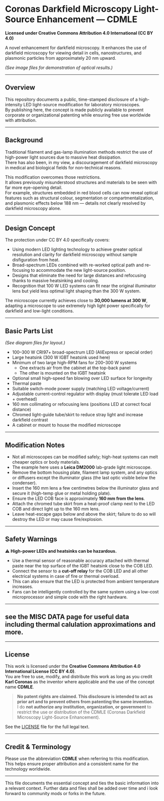 # Coronas Darkfield Microscopy Light-Source Enhancement — CDMLE  

**Licensed under Creative Commons Attribution 4.0 International (CC BY 4.0)**  

A novel enhancement for darkfield microscopy. It enhances the use of darkfield microscopy for viewing detail in cells, nanostructures, and plasmonic particles from approximately 20 nm upward.

*(See image files for demonstration of optical results.)*

---

## Overview  

This repository documents a public, time-stamped disclosure of a high-intensity LED light-source modification for laboratory microscopes.  
By publishing here, the concept is made publicly available to prevent corporate or organizational patenting while ensuring free use worldwide with attribution.

---

## Background  

Traditional filament and gas-lamp illumination methods restrict the use of high-power light sources due to massive heat dissipation.  
There has also been, in my view, a discouragement of darkfield microscopy in medical and biological fields for non-technical reasons.  

This modification overcomes those restrictions.  
It allows previously misunderstood structures and materials to be seen with far more eye-opening detail.  
For example, structures embedded in red blood cells can now reveal optical features such as structural colour, segmentation or compartmentalization, and plasmonic effects below 188 nm — details not clearly resolved by darkfield microscopy alone.

---

## Design Concept  

The protection under CC BY 4.0 specifically covers:

- Using modern LED lighting technology to achieve greater optical resolution and clarity for darkfield microscopy without sample disfiguration from heat.
- Broad-spectrum LEDs combined with re-worked optical path and re-focusing to accommodate the new light-source position.
- Designs that eliminate the need for large distances and refocusing thanks to massive heatsinking and cooling.
- Recognition that 100 W LED systems can fit near the original illuminator lens but yield less optimal light shaping than the 300 W system.

The microscope currently achieves close to **30,000 lumens at 300 W**, adapting a microscope to use extremely high light power specifically for darkfield and low-light conditions.

---

## Basic Parts List  

*(See diagram files for layout.)*

- 100–300 W CRI97+ broad-spectrum LED (AliExpress or special order)  
- Large heatsink (300 W IGBT heatsink used here)  
- Minimum of two large high-RPM fans for 200–300 W systems  
  - One extracts air from the cabinet at the top-back panel  
  - The other is mounted on the IGBT heatsink  
- Optional small high-speed fan blowing over LED surface for longevity  
- Thermal paste  
- Suitable switch-mode power supply (matching LED voltage/current)  
- Adjustable current-control regulator with display (must tolerate LED load + overhead)  
- 160 mm collimating or refocusing lens (positions LED at correct focal distance)  
- Chromed light-guide tube/skirt to reduce stray light and increase darkfield contrast  
- A cabinet or mount to house the modified microscope  

---

## Modification Notes  

- Not all microscopes can be modified safely; high-heat systems can melt cheaper optics or body materials.  
- The example here uses a **Leica DM2000** lab-grade light microscope.  
- Remove the bottom housing plate, filament lamp system, and any optics or diffusers except the illuminator glass (the last optic visible below the condenser).  
- Insert the 160 mm lens a few centimetres below the illuminator glass and secure it (high-temp glue or metal holding plate).  
- Ensure the LED COB face is approximately **160 mm from the lens**.  
- Attach the chromed tube skirt from a heat-proof clamp next to the LED COB and direct light up to the 160 mm lens.  
- Leave heat-escape gaps below and above the skirt; failure to do so will destroy the LED or may cause fire/explosion.  

---

## Safety Warnings  

⚠️ **High-power LEDs and heatsinks can be hazardous.**  

- Use a thermal sensor of reasonable accuracy attached with thermal paste near the top surface of the IGBT heatsink close to the COB LED.  
- Connect the sensor to a **cut-off relay** for the COB LED and all other electrical systems in case of fire or thermal overload.  
- This can also ensure that the LED is protected from ambient temperature increases.  
- Fans can be intelligently controlled by the same system using a low-cost microprocessor and simple code with the right hardware.  

---

## see the MISC DATA page for useful data including thermal calulation approximations and more.

---

## License  

This work is licensed under the **Creative Commons Attribution 4.0 International License (CC BY 4.0)**.  
You are free to use, modify, and distribute this work as long as you credit **Karl Coronas** as the inventor where applicable and the use of the concept name **CDMLE**.  

> **No patent rights are claimed. This disclosure is intended to act as prior art and to prevent others from patenting the same invention.**  
> I do **not authorize any institution, organization, or government** to restrict the use or distribution of the CDMLE (Coronas Darkfield Microscopy Light-Source Enhancement).

See the [LICENSE](LICENSE) file for the full legal text.

---

## Credit & Terminology  

Please use the abbreviation **CDMLE** when referring to this modification.  
This helps ensure proper attribution and a consistent name for the technology worldwide.

---

This file documents the essential concept and ties the basic information into a relevant context. Further data and files shall be added over time and i look forward to community mods or forks in the future.
